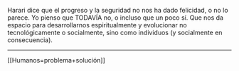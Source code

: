 Harari dice que el progreso y la seguridad no nos ha dado felicidad, o no lo parece. Yo pienso que TODAVÍA no, o incluso que un poco sí.  Que nos da espacio para desarrollarnos espiritualmente y evolucionar no tecnológicamente o socialmente, sino como individuos (y socialmente en consecuencia).

---
[[Humanos=problema+solución]] 